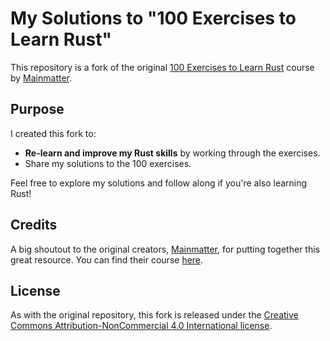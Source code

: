 # My Solutions to "100 Exercises to Learn Rust"

This repository is a fork of the original [100 Exercises to Learn Rust](https://github.com/mainmatter/100-exercises-to-learn-rust) course by [Mainmatter](https://mainmatter.com).

## Purpose

I created this fork to:

- **Re-learn and improve my Rust skills** by working through the exercises.
- Share my solutions to the 100 exercises.
  
Feel free to explore my solutions and follow along if you're also learning Rust!

## Credits

A big shoutout to the original creators, [Mainmatter](https://mainmatter.com), for putting together this great resource. You can find their course [here](https://github.com/mainmatter/100-exercises-to-learn-rust).

## License

As with the original repository, this fork is released under the [Creative Commons Attribution-NonCommercial 4.0 International license](https://creativecommons.org/licenses/by-nc/4.0/).
